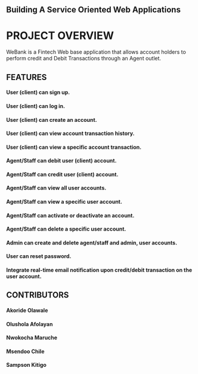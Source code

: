 ## Building A Service Oriented Web Applications

# PROJECT OVERVIEW

WeBank is a Fintech Web base application that allows account holders to perform credit and Debit Transactions through an Agent outlet.

## FEATURES

#### User (client) can sign up.
#### User (client) can log in.
#### User (client) can create an account.
#### User (client) can view account transaction history.
#### User (client) can view a specific account transaction.
#### Agent/Staff can debit user (client) account.
#### Agent/Staff can credit user (client) account.
#### Agent/Staff can view all user accounts.
#### Agent/Staff can view a specific user account.
#### Agent/Staff can activate or deactivate an account.
#### Agent/Staff can delete a specific user account.
#### Admin can create and delete agent/staff and admin, user accounts.
#### User can reset password.
#### Integrate real-time email notification upon credit/debit transaction on the user account.



## CONTRIBUTORS
#### Akoride Olawale 
#### Olushola Afolayan
#### Nwokocha Maruche
#### Msendoo Chile
#### Sampson Kitigo
